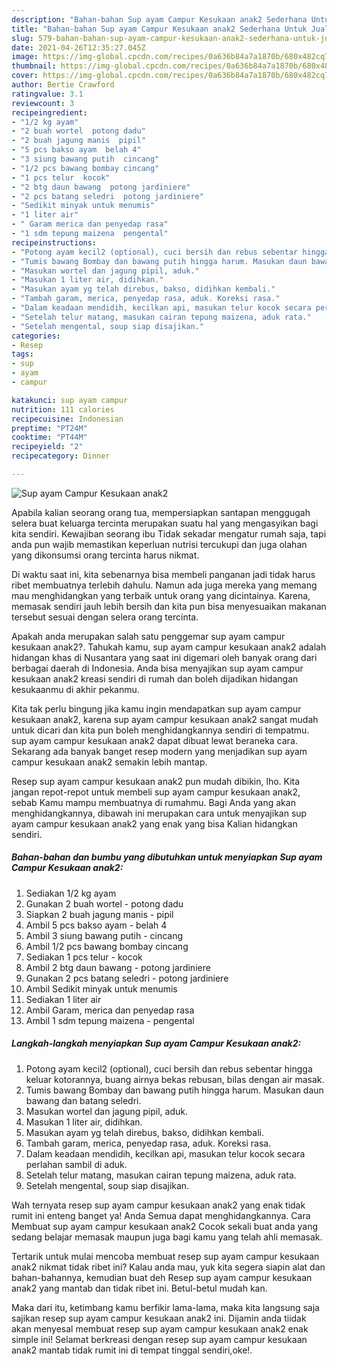 ```yaml
---
description: "Bahan-bahan Sup ayam Campur Kesukaan anak2 Sederhana Untuk Jualan"
title: "Bahan-bahan Sup ayam Campur Kesukaan anak2 Sederhana Untuk Jualan"
slug: 579-bahan-bahan-sup-ayam-campur-kesukaan-anak2-sederhana-untuk-jualan
date: 2021-04-26T12:35:27.045Z
image: https://img-global.cpcdn.com/recipes/0a636b84a7a1870b/680x482cq70/sup-ayam-campur-kesukaan-anak2-foto-resep-utama.jpg
thumbnail: https://img-global.cpcdn.com/recipes/0a636b84a7a1870b/680x482cq70/sup-ayam-campur-kesukaan-anak2-foto-resep-utama.jpg
cover: https://img-global.cpcdn.com/recipes/0a636b84a7a1870b/680x482cq70/sup-ayam-campur-kesukaan-anak2-foto-resep-utama.jpg
author: Bertie Crawford
ratingvalue: 3.1
reviewcount: 3
recipeingredient:
- "1/2 kg ayam"
- "2 buah wortel  potong dadu"
- "2 buah jagung manis  pipil"
- "5 pcs bakso ayam  belah 4"
- "3 siung bawang putih  cincang"
- "1/2 pcs bawang bombay cincang"
- "1 pcs telur  kocok"
- "2 btg daun bawang  potong jardiniere"
- "2 pcs batang seledri  potong jardiniere"
- "Sedikit minyak untuk menumis"
- "1 liter air"
- " Garam merica dan penyedap rasa"
- "1 sdm tepung maizena  pengental"
recipeinstructions:
- "Potong ayam kecil2 (optional), cuci bersih dan rebus sebentar hingga keluar kotorannya, buang airnya bekas rebusan, bilas dengan air masak."
- "Tumis bawang Bombay dan bawang putih hingga harum. Masukan daun bawang dan batang seledri."
- "Masukan wortel dan jagung pipil, aduk."
- "Masukan 1 liter air, didihkan."
- "Masukan ayam yg telah direbus, bakso, didihkan kembali."
- "Tambah garam, merica, penyedap rasa, aduk. Koreksi rasa."
- "Dalam keadaan mendidih, kecilkan api, masukan telur kocok secara perlahan sambil di aduk."
- "Setelah telur matang, masukan cairan tepung maizena, aduk rata."
- "Setelah mengental, soup siap disajikan."
categories:
- Resep
tags:
- sup
- ayam
- campur

katakunci: sup ayam campur 
nutrition: 111 calories
recipecuisine: Indonesian
preptime: "PT24M"
cooktime: "PT44M"
recipeyield: "2"
recipecategory: Dinner

---
```



![Sup ayam Campur Kesukaan anak2](https://img-global.cpcdn.com/recipes/0a636b84a7a1870b/680x482cq70/sup-ayam-campur-kesukaan-anak2-foto-resep-utama.jpg)

Apabila kalian seorang orang tua, mempersiapkan santapan menggugah selera buat keluarga tercinta merupakan suatu hal yang mengasyikan bagi kita sendiri. Kewajiban seorang ibu Tidak sekadar mengatur rumah saja, tapi anda pun wajib memastikan keperluan nutrisi tercukupi dan juga olahan yang dikonsumsi orang tercinta harus nikmat.

Di waktu  saat ini, kita sebenarnya bisa membeli panganan jadi tidak harus ribet membuatnya terlebih dahulu. Namun ada juga mereka yang memang mau menghidangkan yang terbaik untuk orang yang dicintainya. Karena, memasak sendiri jauh lebih bersih dan kita pun bisa menyesuaikan makanan tersebut sesuai dengan selera orang tercinta. 



Apakah anda merupakan salah satu penggemar sup ayam campur kesukaan anak2?. Tahukah kamu, sup ayam campur kesukaan anak2 adalah hidangan khas di Nusantara yang saat ini digemari oleh banyak orang dari berbagai daerah di Indonesia. Anda bisa menyajikan sup ayam campur kesukaan anak2 kreasi sendiri di rumah dan boleh dijadikan hidangan kesukaanmu di akhir pekanmu.

Kita tak perlu bingung jika kamu ingin mendapatkan sup ayam campur kesukaan anak2, karena sup ayam campur kesukaan anak2 sangat mudah untuk dicari dan kita pun boleh menghidangkannya sendiri di tempatmu. sup ayam campur kesukaan anak2 dapat dibuat lewat beraneka cara. Sekarang ada banyak banget resep modern yang menjadikan sup ayam campur kesukaan anak2 semakin lebih mantap.

Resep sup ayam campur kesukaan anak2 pun mudah dibikin, lho. Kita jangan repot-repot untuk membeli sup ayam campur kesukaan anak2, sebab Kamu mampu membuatnya di rumahmu. Bagi Anda yang akan menghidangkannya, dibawah ini merupakan cara untuk menyajikan sup ayam campur kesukaan anak2 yang enak yang bisa Kalian hidangkan sendiri.

<!--inarticleads1-->

##### Bahan-bahan dan bumbu yang dibutuhkan untuk menyiapkan Sup ayam Campur Kesukaan anak2:

1. Sediakan 1/2 kg ayam
1. Gunakan 2 buah wortel - potong dadu
1. Siapkan 2 buah jagung manis - pipil
1. Ambil 5 pcs bakso ayam - belah 4
1. Ambil 3 siung bawang putih - cincang
1. Ambil 1/2 pcs bawang bombay cincang
1. Sediakan 1 pcs telur - kocok
1. Ambil 2 btg daun bawang - potong jardiniere
1. Gunakan 2 pcs batang seledri - potong jardiniere
1. Ambil Sedikit minyak untuk menumis
1. Sediakan 1 liter air
1. Ambil  Garam, merica dan penyedap rasa
1. Ambil 1 sdm tepung maizena - pengental




<!--inarticleads2-->

##### Langkah-langkah menyiapkan Sup ayam Campur Kesukaan anak2:

1. Potong ayam kecil2 (optional), cuci bersih dan rebus sebentar hingga keluar kotorannya, buang airnya bekas rebusan, bilas dengan air masak.
1. Tumis bawang Bombay dan bawang putih hingga harum. Masukan daun bawang dan batang seledri.
1. Masukan wortel dan jagung pipil, aduk.
1. Masukan 1 liter air, didihkan.
1. Masukan ayam yg telah direbus, bakso, didihkan kembali.
1. Tambah garam, merica, penyedap rasa, aduk. Koreksi rasa.
1. Dalam keadaan mendidih, kecilkan api, masukan telur kocok secara perlahan sambil di aduk.
1. Setelah telur matang, masukan cairan tepung maizena, aduk rata.
1. Setelah mengental, soup siap disajikan.




Wah ternyata resep sup ayam campur kesukaan anak2 yang enak tidak rumit ini enteng banget ya! Anda Semua dapat menghidangkannya. Cara Membuat sup ayam campur kesukaan anak2 Cocok sekali buat anda yang sedang belajar memasak maupun juga bagi kamu yang telah ahli memasak.

Tertarik untuk mulai mencoba membuat resep sup ayam campur kesukaan anak2 nikmat tidak ribet ini? Kalau anda mau, yuk kita segera siapin alat dan bahan-bahannya, kemudian buat deh Resep sup ayam campur kesukaan anak2 yang mantab dan tidak ribet ini. Betul-betul mudah kan. 

Maka dari itu, ketimbang kamu berfikir lama-lama, maka kita langsung saja sajikan resep sup ayam campur kesukaan anak2 ini. Dijamin anda tiidak akan menyesal membuat resep sup ayam campur kesukaan anak2 enak simple ini! Selamat berkreasi dengan resep sup ayam campur kesukaan anak2 mantab tidak rumit ini di tempat tinggal sendiri,oke!.


